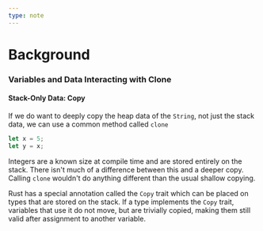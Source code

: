```yaml
---
type: note
---
```

# Background
### Variables and Data Interacting with Clone
#### Stack-Only Data: Copy
If we do want to deeply copy the heap data of the `String`, not just the stack data, we can use a common method called `clone`
```rust
let x = 5;
let y = x;
```
Integers are a known size at compile time and are stored entirely on the stack. There isn't much of a difference between this and a deeper copy. Calling `clone` wouldn't do anything different than the usual shallow copying. 

Rust has a special annotation called the `Copy` trait which can be placed on types that are stored on the stack. If a type implements the `Copy` trait, variables that use it do not move, but are trivially copied, making them still valid after assignment to another variable. 
